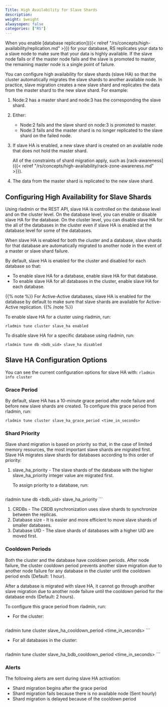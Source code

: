 ```yaml
---
Title: High Availability for Slave Shards
description:
weight: $weight
alwaysopen: false
categories: ["RS"]
---
```

When you enable [database replication]({{< relref "/rs/concepts/high-availability/replication.md" >}}) for your database,
RS replicates your data to a slave node to make sure that your data is highly available.
If the slave node fails or if the master node fails and the slave is promoted to master,
the remaining master node is a single point of failure.

You can configure high availability for slave shards (slave HA) so that the cluster automatically migrates the slave shards to another available node.
In practice, slave migration creates a new slave shard and replicates the data from the master shard to the new slave shard.
For example:

1. Node:2 has a master shard and node:3 has the corresponding the slave shard.
1. Either:

    - Node:2 fails and the slave shard on node:3 is promoted to master.
    - Node:3 fails and the master shard is no longer replicated to the slave shard on the failed node.

1. If slave HA is enabled, a new slave shard is created on an available node that does not hold the master shard.

    All of the constraints of shard migration apply, such as [rack-awareness]({{< relref "/rs/concepts/high-availability/rack-zone-awareness.md" >}}).

1. The data from the master shard is replicated to the new slave shard.

## Configuring High Availability for Slave Shards

Using rladmin or the REST API, slave HA is controlled on the database level and on the cluster level.
On the database level, you can enable or disable slave HA for the database.
On the cluster level, you can disable slave HA for the all of the databases in the cluster
even if slave HA is enabled at the database level for some of the databases.

When slave HA is enabled for both the cluster and a database,
slave shards for that database are automatically migrated to another node in the event of a master or slave shard failure.

By default, slave HA is enabled for the cluster and disabled for each database so that:

- To enable slave HA for a database, enable slave HA for that database.
- To enable slave HA for all databases in the cluster, enable slave HA for each database.

{{% note %}}
For Active-Active databases, slave HA is enabled for the database by default to make sure that slave shards are available for Active-Active replication.
{{% /note %}}

To enable slave HA for a cluster using rladmin, run:

    rladmin tune cluster slave_ha enabled

To disable slave HA for a specific database using rladmin, run:

    rladmin tune db <bdb_uid> slave_ha disabled

## Slave HA Configuration Options

You can see the current configuration options for slave HA with: `rladmin info cluster`

### Grace Period

By default, slave HA has a 10-minute grace period after node failure and before new slave shards are created.
To configure this grace period from rladmin, run:

    rladmin tune cluster slave_ha_grace_period <time_in_seconds>

### Shard Priority

Slave shard migration is based on priority so that, in the case of limited memory resources,
the most important slave shards are migrated first.
Slave HA migrates slave shards for databases according to this order of priority:

1. slave_ha_priority - The slave shards of the database with the higher slave_ha_priority
    integer value are migrated first.

    To assign priority to a database, run:

    ```src
rladmin tune db <bdb_uid> slave_ha_priority <positive integer>
    ```

1. CRDBs - The CRDB synchronization uses slave shards to synchronize between the replicas.
1. Database size - It is easier and more efficient to move slave shards of smaller databases.
1. Database UID - The slave shards of databases with a higher UID are moved first.

### Cooldown Periods

Both the cluster and the database have cooldown periods.
After node failure, the cluster cooldown period prevents another slave migration due to another node failure for any
database in the cluster until the cooldown period ends (Default: 1 hour).

After a database is migrated with slave HA,
it cannot go through another slave migration due to another node failure until the cooldown period for the database ends (Default: 2 hours).

To configure this grace period from rladmin, run:

- For the cluster:

    ```src
rladmin tune cluster slave_ha_cooldown_period <time_in_seconds>
    ```

- For all databases in the cluster:

    ```src
rladmin tune cluster slave_ha_bdb_cooldown_period <time_in_seconds>
    ```

### Alerts

The following alerts are sent during slave HA activation:

- Shard migration begins after the grace period
- Shard migration fails because there is no available node (Sent hourly)
- Shard migration is delayed because of the cooldown period
